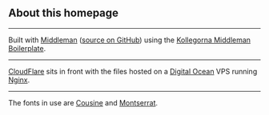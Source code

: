 ## About this homepage

---

Built with [Middleman](https://middlemanapp.com/) ([source on GitHub](https://github.com/persand/helloper)) using the [Kollegorna Middleman Boilerplate](https://github.com/kollegorna/middleman-boilerplate).

---

[CloudFlare](https://www.cloudflare.com) sits in front with the files hosted on a [Digital Ocean](https://www.digitalocean.com) VPS running [Nginx](https://www.nginx.com/).

---

The fonts in use are [Cousine](https://fonts.google.com/specimen/Cousine) and [Montserrat](https://github.com/JulietaUla/Montserrat).
